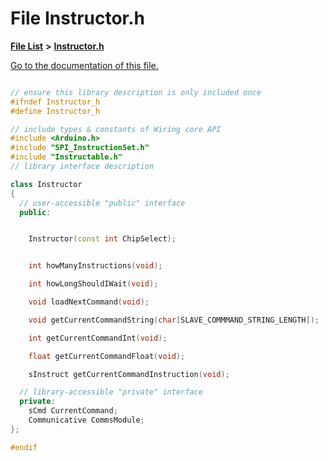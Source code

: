 
# File Instructor.h

[**File List**](files.md) **>** [**Instructor.h**](_instructor_8h.md)

[Go to the documentation of this file.](_instructor_8h.md) 


````cpp

// ensure this library description is only included once
#ifndef Instructor_h
#define Instructor_h

// include types & constants of Wiring core API
#include <Arduino.h>
#include "SPI_InstructionSet.h"
#include "Instructable.h"
// library interface description

class Instructor
{
  // user-accessible "public" interface
  public:


    Instructor(const int ChipSelect);


    int howManyInstructions(void);

    int howLongShouldIWait(void);

    void loadNextCommand(void);

    void getCurrentCommandString(char[SLAVE_COMMMAND_STRING_LENGTH]);

    int getCurrentCommandInt(void);

    float getCurrentCommandFloat(void);

    sInstruct getCurrentCommandInstruction(void);

  // library-accessible "private" interface
  private:
    sCmd CurrentCommand;
    Communicative CommsModule;
};

#endif
````

